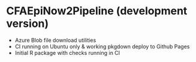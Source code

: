 # CFAEpiNow2Pipeline (development version)

* Azure Blob file download utilities
* CI running on Ubuntu only & working pkgdown deploy to Github Pages
* Initial R package with checks running in CI
